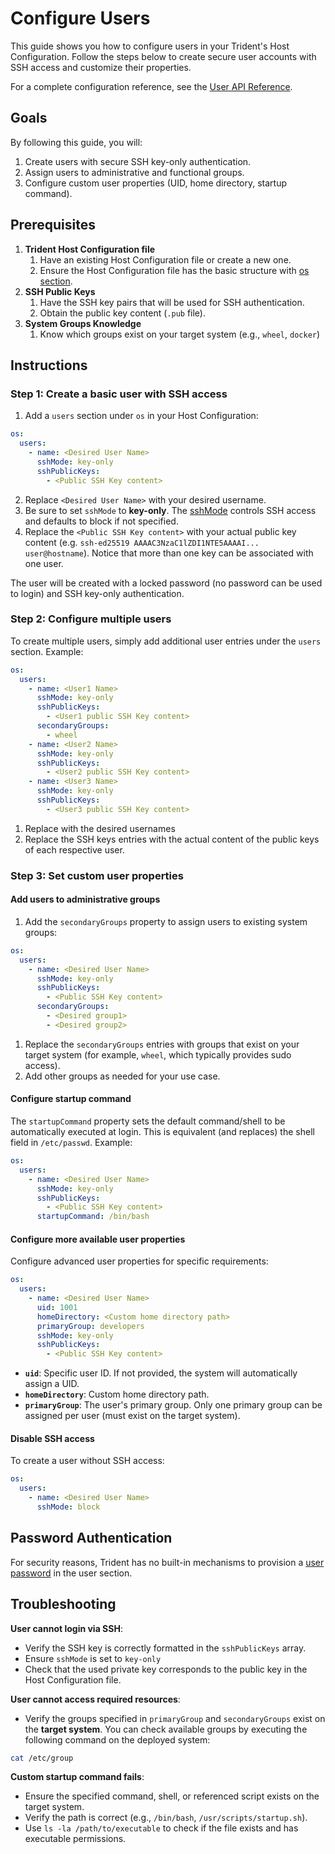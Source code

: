
# Configure Users

This guide shows you how to configure users in your Trident's Host Configuration. Follow the steps below to create secure user accounts with SSH access and customize their properties.

For a complete configuration reference, see the [User API Reference](../Reference/Host-Configuration/API-Reference/User.md).

## Goals

By following this guide, you will:

1. Create users with secure SSH key-only authentication.
2. Assign users to administrative and functional groups.
3. Configure custom user properties (UID, home directory, startup command).

## Prerequisites

1. **Trident Host Configuration file**
   1. Have an existing Host Configuration file or create a new one.
   2. Ensure the Host Configuration file has the basic structure with [os section](../Reference/Host-Configuration/API-Reference/Os.md).
2. **SSH Public Keys**
   1. Have the SSH key pairs that will be used for SSH authentication.
   2. Obtain the public key content (`.pub` file).
3. **System Groups Knowledge**
   1. Know which groups exist on your target system (e.g., `wheel`, `docker`)

## Instructions

### Step 1: Create a basic user with SSH access

1. Add a `users` section under `os` in your Host Configuration:

```yaml
os:
  users:
    - name: <Desired User Name>
      sshMode: key-only
      sshPublicKeys:
        - <Public SSH Key content>
```

2. Replace `<Desired User Name>` with your desired username.
3. Be sure to set `sshMode` to **key-only**. The [sshMode](../Reference/Host-Configuration/API-Reference/SshMode.md) controls SSH access and defaults to block if not specified.
4. Replace the `<Public SSH Key content>` with your actual public key content (e.g. `ssh-ed25519 AAAAC3NzaC1lZDI1NTE5AAAAI... user@hostname`). Notice that more than one key can be associated with one user.

The user will be created with a locked password (no password can be used to login) and SSH key-only authentication.

### Step 2: Configure multiple users

To create multiple users, simply add additional user entries under the `users` section. Example:

```yaml
os:
  users:
    - name: <User1 Name>
      sshMode: key-only
      sshPublicKeys:
        - <User1 public SSH Key content>
      secondaryGroups:
        - wheel
    - name: <User2 Name>
      sshMode: key-only
      sshPublicKeys:
        - <User2 public SSH Key content>
    - name: <User3 Name>
      sshMode: key-only
      sshPublicKeys:
        - <User3 public SSH Key content>
```

1. Replace with the desired usernames
2. Replace the SSH keys entries with the actual content of the public keys of each respective user.

### Step 3: Set custom user properties

#### Add users to administrative groups

1. Add the `secondaryGroups` property to assign users to existing system groups:

```yaml
os:
  users:
    - name: <Desired User Name>
      sshMode: key-only
      sshPublicKeys:
        - <Public SSH Key content>
      secondaryGroups:
        - <Desired group1>
        - <Desired group2>
```

1. Replace the `secondaryGroups` entries with groups that exist on your target system (for example, `wheel`, which typically provides sudo access).
2. Add other groups as needed for your use case.

#### Configure startup command

The `startupCommand` property sets the default command/shell to be automatically executed at login. This is equivalent (and replaces) the shell field in `/etc/passwd`. Example:

```yaml
os:
  users:
    - name: <Desired User Name>
      sshMode: key-only
      sshPublicKeys:
        - <Public SSH Key content>
      startupCommand: /bin/bash
```

#### Configure more available user properties

Configure advanced user properties for specific requirements:

```yaml
os:
  users:
    - name: <Desired User Name>
      uid: 1001
      homeDirectory: <Custom home directory path>
      primaryGroup: developers
      sshMode: key-only
      sshPublicKeys:
        - <Public SSH Key content>
```

- **`uid`**: Specific user ID. If not provided, the system will automatically assign a UID.
- **`homeDirectory`**: Custom home directory path.
- **`primaryGroup`**: The user's primary group. Only one primary group can be assigned per user (must exist on the target system).

#### Disable SSH access

To create a user without SSH access:

```yaml
os:
  users:
    - name: <Desired User Name>
      sshMode: block
```

## Password Authentication

For security reasons, Trident has no built-in mechanisms to provision a [user password](../Reference/Host-Configuration/API-Reference/Password.md) in the user section.

## Troubleshooting

**User cannot login via SSH**:

- Verify the SSH key is correctly formatted in the `sshPublicKeys` array.
- Ensure `sshMode` is set to `key-only`
- Check that the used private key corresponds to the public key in the Host Configuration file.

**User cannot access required resources**:

- Verify the groups specified in `primaryGroup` and `secondaryGroups` exist on the **target system**. You can check available groups by executing the following command on the deployed system:

```bash
cat /etc/group 
```

**Custom startup command fails**:

- Ensure the specified command, shell, or referenced script exists on the target system.
- Verify the path is correct (e.g., `/bin/bash`, `/usr/scripts/startup.sh`).
- Use `ls -la /path/to/executable` to check if the file exists and has executable permissions.
